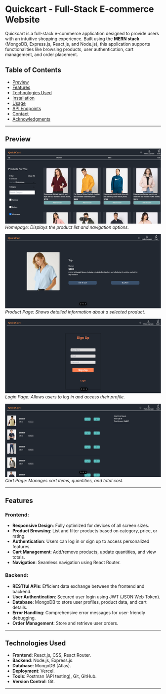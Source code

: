 # Quickcart - Full-Stack E-commerce Website

Quickcart is a full-stack e-commerce application designed to provide users with an intuitive shopping experience. Built using the **MERN stack** (MongoDB, Express.js, React.js, and Node.js), this application supports functionalities like browsing products, user authentication, cart management, and order placement.

## Table of Contents
- [Preview](#preview)
- [Features](#features)
- [Technologies Used](#technologies-used)
- [Installation](#installation)
- [Usage](#usage)
- [API Endpoints](#api-endpoints)
- [Contact](#contact)
- [Acknowledgments](#acknowledgments)

---

## Preview
![Homepage Screenshot](quickcart-assets/previewImg/homePage.png)  
*Homepage: Displays the product list and navigation options.*

![Product page](quickcart-assets/previewImg/productPage.png)  
*Product Page: Shows detailed information about a selected product.*

![Login page](quickcart-assets/previewImg/LoginPage.png)  
*Login Page: Allows users to log in and access their profile.*

![Cart page](quickcart-assets/previewImg/cartPage.png)  
*Cart Page: Manages cart items, quantities, and total cost.*

---

## Features

### Frontend:
- **Responsive Design**: Fully optimized for devices of all screen sizes.
- **Product Browsing**: List and filter products based on category, price, or rating.
- **Authentication**: Users can log in or sign up to access personalized features.
- **Cart Management**: Add/remove products, update quantities, and view totals.
- **Navigation**: Seamless navigation using React Router.

### Backend:
- **RESTful APIs**: Efficient data exchange between the frontend and backend.
- **User Authentication**: Secured user login using JWT (JSON Web Token).
- **Database**: MongoDB to store user profiles, product data, and cart details.
- **Error Handling**: Comprehensive error messages for user-friendly debugging.
- **Order Management**: Store and retrieve user orders.

---

## Technologies Used
- **Frontend**: React.js, CSS, React Router.
- **Backend**: Node.js, Express.js.
- **Database**: MongoDB (Atlas).
- **Deployment**: Vercel.
- **Tools**: Postman (API testing), Git, GitHub.
- **Version Control**: Git.

---
